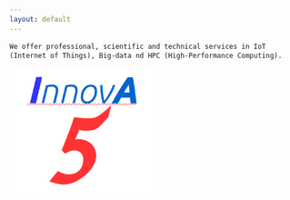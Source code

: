 ```yaml
---
layout: default
---
```



    We offer professional, scientific and technical services in IoT (Internet of Things), Big-data nd HPC (High-Performance Computing).

<img src="images/InnovA5.png" alt="Logo InnovA5" width="50%">

